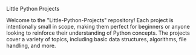 Little Python Projects

Welcome to the "Little-Python-Projects" repository! Each project is intentionally small in scope, making them perfect for beginners or anyone looking to reinforce their understanding of Python concepts. The projects cover a variety of topics, including basic data structures, algorithms, file handling, and more.
